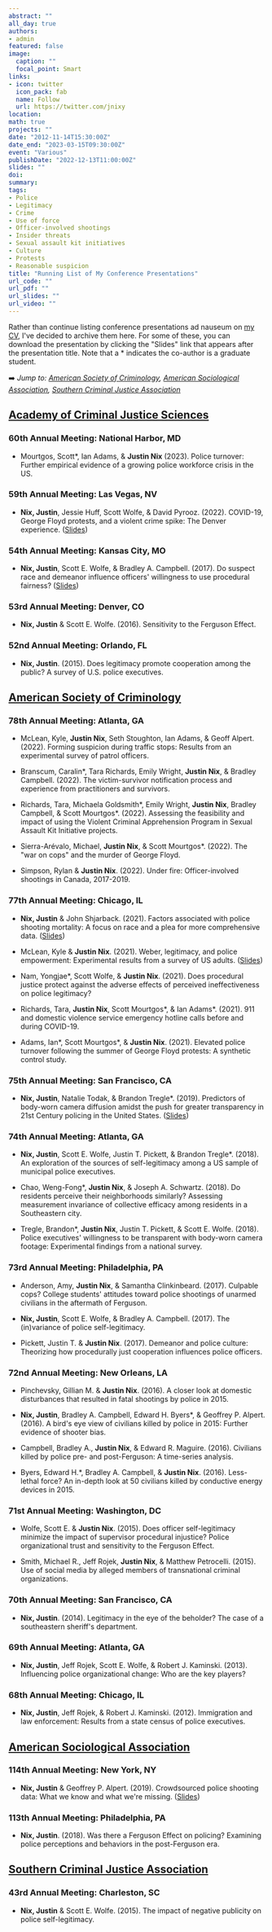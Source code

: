 ```yaml
---
abstract: ""
all_day: true
authors: 
- admin
featured: false
image:
  caption: ""
  focal_point: Smart
links:
- icon: twitter
  icon_pack: fab
  name: Follow
  url: https://twitter.com/jnixy
location: 
math: true
projects: ""
date: "2012-11-14T15:30:00Z"
date_end: "2023-03-15T09:30:00Z"
event: "Various"
publishDate: "2022-12-13T11:00:00Z"
slides: ""
doi: 
summary: 
tags: 
- Police
- Legitimacy
- Crime
- Use of force
- Officer-involved shootings
- Insider threats
- Sexual assault kit initiatives
- Culture
- Protests
- Reasonable suspicion
title: "Running List of My Conference Presentations"
url_code: ""
url_pdf: ""
url_slides: ""
url_video: ""
---
```


Rather than continue listing conference presentations ad nauseum on [my CV](https://jnix.netlify.app/files/cv.pdf), I've decided to archive them here. For some of these, you can download the presentation by clicking the "Slides" link that appears after the presentation title. Note that a \* indicates the co-author is a graduate student.

➡️ *Jump to: [American Society of Criminology](https://jnix.netlify.app/talk/conference_presentations/#american-society-of-criminology), [American Sociological Association](https://jnix.netlify.app/talk/conference_presentations/#american-sociological-association), [Southern Criminal Justice Association](https://jnix.netlify.app/talk/conference_presentations/#southern-criminal-justice-association)*

## [Academy of Criminal Justice Sciences](https://www.acjs.org/)

### 60th Annual Meeting: National Harbor, MD

* Mourtgos, Scott\*, Ian Adams, & **Justin Nix** (2023). Police turnover: Further empirical evidence of a growing police workforce crisis in the US.

### 59th Annual Meeting: Las Vegas, NV

* **Nix, Justin**, Jessie Huff, Scott Wolfe, & David Pyrooz. (2022). COVID-19, George Floyd protests, and a violent crime spike: The Denver experience. ([Slides](https://jnix.netlify.app/slides/acjs22/))

### 54th Annual Meeting: Kansas City, MO

* **Nix, Justin**, Scott E. Wolfe, & Bradley A. Campbell. (2017). Do suspect race and demeanor influence officers' willingness to use procedural fairness? ([Slides](https://jnix.netlify.app/files/acjs2017.pdf))

### 53rd Annual Meeting: Denver, CO

* **Nix, Justin** & Scott E. Wolfe. (2016). Sensitivity to the Ferguson Effect.

### 52nd Annual Meeting: Orlando, FL

* **Nix, Justin**. (2015). Does legitimacy promote cooperation among the public? A survey of U.S. police executives.

## [American Society of Criminology](https://asc41.com/)

### 78th Annual Meeting: Atlanta, GA

* McLean, Kyle, **Justin Nix**, Seth Stoughton, Ian Adams, & Geoff Alpert. (2022). Forming suspicion during traffic stops: Results from an experimental survey of patrol officers.

* Branscum, Caralin\*, Tara Richards, Emily Wright, **Justin Nix**, & Bradley Campbell. (2022). The victim-survivor notification process and experience from practitioners and survivors. 

* Richards, Tara, Michaela Goldsmith\*, Emily Wright, **Justin Nix**, Bradley Campbell, & Scott Mourtgos\*. (2022). Assessing the feasibility and impact of using the Violent Criminal Apprehension Program in Sexual Assault Kit Initiative projects. 

* Sierra-Arévalo, Michael, **Justin Nix**, & Scott Mourtgos\*. (2022). The "war on cops" and the murder of George Floyd.

* Simpson, Rylan & **Justin Nix**. (2022). Under fire: Officer-involved shootings in Canada, 2017-2019.

### 77th Annual Meeting: Chicago, IL

* **Nix, Justin** & John Shjarback. (2021). Factors associated with police shooting mortality: A focus on race and a plea for more comprehensive data. ([Slides](https://jnix.netlify.app/slides/asc21_pone_paper/#1))

* McLean, Kyle & **Justin Nix**. (2021). Weber, legitimacy, and police empowerment: Experimental results from a survey of US adults. ([Slides](https://jnix.netlify.app/slides/asc21_jq_weberlegitimacy/#1))  

* Nam, Yongjae\*, Scott Wolfe, & **Justin Nix**. (2021). Does procedural justice protect against the adverse effects of perceived ineffectiveness on police legitimacy? 

* Richards, Tara, **Justin Nix**, Scott Mourtgos\*, & Ian Adams\*. (2021). 911 and domestic violence service emergency hotline calls before and during COVID-19. 

* Adams, Ian\*, Scott Mourtgos\*, & **Justin Nix**. (2021). Elevated police turnover following the summer of George Floyd protests: A synthetic control study. 

### 75th Annual Meeting: San Francisco, CA

* **Nix, Justin**, Natalie Todak, & Brandon Tregle\*. (2019). Predictors of body-worn camera diffusion amidst the push for greater transparency in 21st Century policing in the United States. ([Slides](https://jnix.netlify.app/files/asc19_slides.pdf))

### 74th Annual Meeting: Atlanta, GA

* **Nix, Justin**, Scott E. Wolfe, Justin T. Pickett, & Brandon Tregle\*. (2018). An exploration of the sources of self-legitimacy among a US sample of municipal police executives.

* Chao, Weng-Fong\*, **Justin Nix**, & Joseph A. Schwartz. (2018). Do residents perceive their neighborhoods similarly? Assessing measurement invariance of collective efficacy among residents in a Southeastern city.

* Tregle, Brandon\*, **Justin Nix**, Justin T. Pickett, & Scott E. Wolfe. (2018). Police executives' willingness to be transparent with body-worn camera footage: Experimental findings from a national survey.

### 73rd Annual Meeting: Philadelphia, PA

* Anderson, Amy, **Justin Nix**, & Samantha Clinkinbeard. (2017). Culpable cops? College students' attitudes toward police shootings of unarmed civilians in the aftermath of Ferguson.

* **Nix, Justin**, Scott E. Wolfe, & Bradley A. Campbell. (2017). The (in)variance of police self-legitimacy.

* Pickett, Justin T. & **Justin Nix**. (2017). Demeanor and police culture: Theorizing how procedurally just cooperation influences police officers.

### 72nd Annual Meeting: New Orleans, LA

* Pinchevsky, Gillian M. & **Justin Nix**. (2016). A closer look at domestic disturbances that resulted in fatal shootings by police in 2015.

* **Nix, Justin**, Bradley A. Campbell, Edward H. Byers\*, & Geoffrey P. Alpert. (2016). A bird's eye view of civilians killed by police in 2015: Further evidence of shooter bias.

* Campbell, Bradley A., **Justin Nix**, & Edward R. Maguire. (2016). Civilians killed by police pre- and post-Ferguson: A time-series analysis.

* Byers, Edward H.\*, Bradley A. Campbell, & **Justin Nix**. (2016). Less-lethal force? An in-depth look at 50 civilians killed by conductive energy devices in 2015.

### 71st Annual Meeting: Washington, DC

* Wolfe, Scott E. & **Justin Nix**. (2015). Does officer self-legitimacy minimize the impact of supervisor procedural injustice? Police organizational trust and sensitivity to the Ferguson Effect. 

* Smith, Michael R., Jeff Rojek, **Justin Nix**, & Matthew Petrocelli. (2015). Use of social media by alleged members of transnational criminal organizations.

### 70th Annual Meeting: San Francisco, CA

* **Nix, Justin**. (2014). Legitimacy in the eye of the beholder? The case of a southeastern sheriff's department.

### 69th Annual Meeting: Atlanta, GA

* **Nix, Justin**, Jeff Rojek, Scott E. Wolfe, & Robert J. Kaminski. (2013). Influencing police organizational change: Who are the key players?

### 68th Annual Meeting: Chicago, IL

* **Nix, Justin**, Jeff Rojek, & Robert J. Kaminski. (2012). Immigration and law enforcement: Results from a state census of police executives.

## [American Sociological Association](https://www.asanet.org/)

### 114th Annual Meeting: New York, NY

* **Nix, Justin** & Geoffrey P. Alpert. (2019). Crowdsourced police shooting data: What we know and what we're missing. ([Slides](https://jnix.netlify.app/files/asa19_slides.pdf))

### 113th Annual Meeting: Philadelphia, PA

* **Nix, Justin**. (2018). Was there a Ferguson Effect on policing? Examining police perceptions and behaviors in the post-Ferguson era.

## [Southern Criminal Justice Association](https://www.southerncj.org/)

### 43rd Annual Meeting: Charleston, SC

* **Nix, Justin** & Scott E. Wolfe. (2015). The impact of negative publicity on police self-legitimacy.
